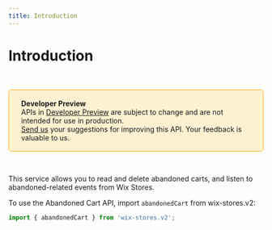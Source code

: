 ```yaml
---
title: Introduction
---
```

# Introduction

&nbsp;

<div style="background-color: #FEF1D1; padding: 18px 24px; border-radius: 6px; border: 1px solid #FDB10C; box-sizing: border-box; display: inline-block">
    <b>Developer Preview</b>
    <br/>
    <span>APIs in <a href="https://www.wix.com/velo/reference/api-overview/developer-preview">Developer Preview</a> are subject to change and are not intended for use in production.<br/><a href="mailto:velo-preview-feedback@wix.com">Send us</a> your suggestions for improving this API. Your feedback is valuable to us.</span>
</div>

&nbsp;


<!--
> __Note__: This module is [universal](/api-overview/api-versions#universal-modules). Functions in this module can run on both the backend and frontend, unless specified otherwise.
-->

This service allows you to read and delete abandoned carts, and listen to abandoned-related events from Wix Stores.

To use the Abandoned Cart API,
import `abandonedCart` from wix-stores.v2:

```js
import { abandonedCart } from 'wix-stores.v2';
```
